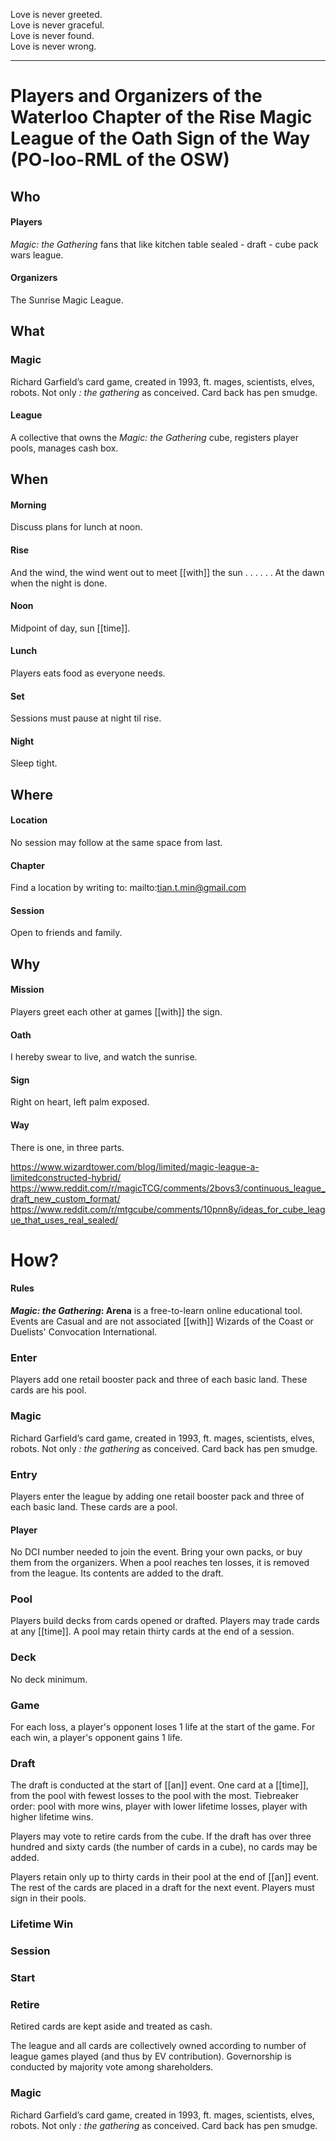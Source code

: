 Love is never greeted.  
Love is never graceful.  
Love is never found.  
Love is never wrong.

* * *

# Players and Organizers of the Waterloo Chapter of the Rise Magic League of the Oath Sign of the Way (PO-loo-RML of the OSW)

## Who

#### Players

*Magic: the Gathering* fans that like kitchen table sealed - draft - cube pack wars league.

#### Organizers

The Sunrise Magic League.

## What

### Magic

Richard Garfield’s card game, created in 1993, ft. mages, scientists, elves, robots.
Not only *: the gathering* as conceived. Card back has pen smudge.

#### League

A collective that owns the *Magic: the Gathering* cube, registers player pools, manages cash box.

## When

#### Morning

Discuss plans for lunch at noon.

#### Rise

And the wind, the wind went out to meet [[with]] the sun . . .
. . . At the dawn when the night is done.

#### Noon

Midpoint of day, sun [[time]].

#### Lunch

Players eats food as everyone needs.

#### Set

Sessions must pause at night til rise.

#### Night

Sleep tight.


## Where

#### Location

No session may follow at the same space from last.

#### Chapter

Find a location by writing to: mailto:tian.t.min@gmail.com

#### Session

Open to friends and family.


## Why

#### Mission

Players greet each other at games [[with]] the sign.

#### Oath

I hereby swear to live, and watch the sunrise.

#### Sign

Right on heart, left palm exposed.

#### Way

There is one, in three parts.

https://www.wizardtower.com/blog/limited/magic-league-a-limitedconstructed-hybrid/
https://www.reddit.com/r/magicTCG/comments/2bovs3/continuous_league_draft_new_custom_format/
https://www.reddit.com/r/mtgcube/comments/10pnn8y/ideas_for_cube_league_that_uses_real_sealed/

# How?

#### Rules

***Magic: the Gathering*: Arena** is a free-to-learn online educational tool. Events are Casual and are not associated [[with]] Wizards of the Coast or Duelists' Convocation International.

### Enter

Players add one retail booster pack and three of each basic land.
These cards are his pool.

### Magic

Richard Garfield’s card game, created in 1993, ft. mages, scientists, elves, robots. Not only *: the gathering* as conceived. Card back has pen smudge. 

### Entry 

Players enter the league by adding one retail booster pack and three of each basic land. These cards are a pool. 

#### Player

No DCI number needed to join the event. Bring your own packs, or buy them from the organizers. When a pool reaches ten losses, it is removed from the league. Its contents are added to the draft.

### Pool 

Players build decks from cards opened or drafted. Players may trade cards at any [[time]]. A pool may retain thirty cards at the end of a session. 

### Deck 

No deck minimum.

### Game 

For each loss, a player's opponent loses 1 life at the start of the game. For each win, a player's opponent gains 1 life.

### Draft

The draft is conducted at the start of [[an]] event. One card at a [[time]], from the pool with fewest losses to the pool with the most. Tiebreaker order: pool with more wins, player with lower lifetime losses, player with higher lifetime wins.

Players may vote to retire cards from the cube. If the draft has over three hundred and sixty cards (the number of cards in a cube), no cards may be added. 

Players retain only up to thirty cards in their pool at the end of [[an]] event. The rest of the cards are placed in a draft for the next event. Players must sign in their pools.

### Lifetime Win

### Session

### Start

### Retire

Retired cards are kept aside and treated as cash.





The league and all cards are collectively owned according to number of league games played (and thus by EV contribution). Governorship is conducted by majority vote among shareholders.


### Magic

Richard Garfield’s card game, created in 1993, ft. mages, scientists, elves, robots. Not only *: the gathering* as conceived. Card back has pen smudge. 